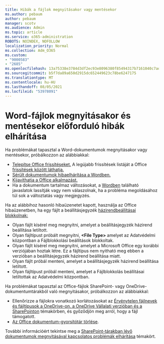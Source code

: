 ```yaml
---
title: Hibák a fájlok megnyitásakor vagy mentésekor
ms.author: pebaum
author: pebaum
manager: scotv
ms.audience: Admin
ms.topic: article
ms.service: o365-administration
ROBOTS: NOINDEX, NOFOLLOW
localization_priority: Normal
ms.collection: Adm_O365
ms.custom:
- "9000583"
- "2685"
ms.openlocfilehash: 13a75338e3784d3df2ec93e8096380f85494317b7161040c7ad60ad830f9211d
ms.sourcegitcommit: b5f7da89a650d2915dc652449623c78be6247175
ms.translationtype: MT
ms.contentlocale: hu-HU
ms.lasthandoff: 08/05/2021
ms.locfileid: "53978091"
---
```

# <a name="resolve-errors-opening-or-saving-word-files"></a>Word-fájlok megnyitásakor és mentésekor előforduló hibák elhárítása

Ha problémákat tapasztal a Word-dokumentumok megnyitásakor vagy mentésekor, próbálkozzon az alábbiakkal:

- [Telepítse Office frissítéseket.](https://support.office.com/article/2ab296f3-7f03-43a2-8e50-46de917611c5) A legújabb frissítések listáját a Office [frissítések között láthatja.](https://docs.microsoft.com/officeupdates/office-updates-msi)
- [Sérült dokumentumok hibaelhárítása a Wordben.](https://docs.microsoft.com/office/troubleshoot/word/damaged-documents-in-word)
- [Kijavíthatja a Office alkalmazást.](https://support.office.com/Article/Repair-an-Office-application-7821d4b6-7c1d-4205-aa0e-a6b40c5bb88b)
- Ha a dokumentum tartalmaz változásokat, a [Wordben](https://docs.microsoft.com/office/troubleshoot/word/word-stops-responding) található javaslatok lassítják vagy nem válaszolnak, ha a probléma megoldásához túl sok a változtatás vagy megjegyzés.

Ha az alábbihoz hasonló hibaüzenetet kapott, használja az Office hibaüzenetben, ha egy fájlt a beállításjegyzék [házirendbeállításai blokkolnak:](https://docs.microsoft.com/office/troubleshoot/settings/file-blocked-in-office)

- Olyan fájlt kísérel meg megnyitni, amelyet a beállításjegyzék házirend beállítása letiltott.
- Olyan fájltípust próbált megnyitni, **\<File Type\>** amelyet az Adatvédelmi központban a Fájlblokkolási beállítások blokkoltak.
- Olyan fájlt kísérel meg megnyitni, amelyet a Microsoft Office egy korábbi verziójában hoztak létre. Ez a fájltípus nem nyitható meg ebben a verzióban a beállításjegyzék házirend beállítása miatt.
- Olyan fájlt próbál menteni, amelyet a beállításjegyzék házirend beállítása letiltott.
- Olyan fájltípust próbál menteni, amelyet a Fájlblokkolás beállításai letiltottak az Adatvédelmi központban.

Ha problémákat tapasztal az Office-fájlok SharePoint- vagy OneDrive-dokumentumtárakból való megnyitásakor, próbálkozzon az alábbiakkal:

- Ellenőrizze a fájlokra vonatkozó korlátozásokat az [ Érvénytelen fájlnevek és fájltípusok a OneDrive-on, a OneDrive Vállalati verzióban és a SharePointon](https://support.office.com/article/64883a5d-228e-48f5-b3d2-eb39e07630fa) témakörben, és győződjön meg arról, hogy a fájl támogatott. 
- [Az Office dokumentum-gyorsítótár törlése](https://support.office.com/article/b1d3765e-d71b-4bb8-99ca-acd22c42995d
). 

További információért tekintse meg a [SharePoint-tárakban lévő dokumentumok megnyitásával kapcsolatos problémák elhárítása](https://support.office.com/article/31329fa1-4ad0-47fc-95d8-bb0c5b12a536) témakört.